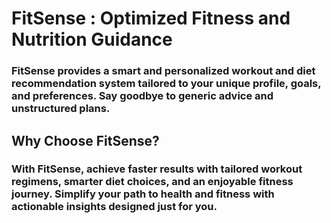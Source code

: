# FitSense : Optimized Fitness and Nutrition Guidance

### FitSense provides a smart and personalized workout and diet recommendation system tailored to your unique profile, goals, and preferences. Say goodbye to generic advice and unstructured plans.


## Why Choose FitSense?

### With FitSense, achieve faster results with tailored workout regimens, smarter diet choices, and an enjoyable fitness journey. Simplify your path to health and fitness with actionable insights designed just for you.
